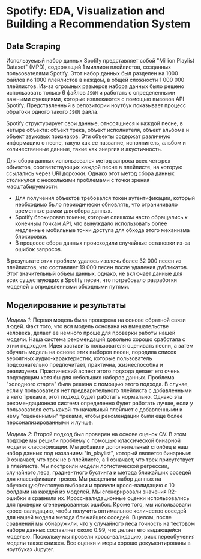 # Spotify: EDA, Visualization and Building a Recommendation System
## Data Scraping
Используемый набор данных Spotify представляет собой "Million Playlist Dataset" (MPD), содержащий 1 миллион плейлистов, созданных пользователями Spotify. Этот набор данных был разделен на 1000 файлов по 1000 плейлистов в каждом, в общей сложности 1 000 000 плейлистов. Из-за огромных размеров набора данных было решено использовать только 6 файлов `JSON` и работать с определенными важными функциями, которые извлекаются с помощью вызовов API Spotify. Представленный в репозитории ноутбук показывает процесс обратоки одного такого `JSON` файла.

Spotify структурирует свои данные, относящиеся к каждой песне, в четыре объекта: объект трека, объект исполнителя, объект альбома и объект звуковых признаков. Эти объекты содержат различную информацию о песне, такую как ее название, исполнитель, альбом и количественные данные, такие как энергия и акустичность.

Для сбора данных использовался метод запроса всех четырех объектов, соответствующих каждой песне в плейлисте, на которую ссылались через URI дорожки. Однако этот метод сбора данных столкнулся с несколькими проблемами с точки зрения масштабируемости:
- Для получения объектов требовался токен аутентификации, который необходимо было периодически обновлять, что ограничивало временные рамки для сбора данных.
- Spotify блокировал токены, которые слишком часто обращались к конечным точкам API, что вынуждало использовать более медленные мобильные точки доступа для обхода этого механизма блокировки.
- В процессе сбора данных происходили случайные остановки из-за ошибок запросов.

В результате этих проблем удалось извлечь более 32 000 песен из плейлистов, что составляет 19 000 песен после удаления дубликатов. Этот значительный объем данных, однако, не включает данные для всех существующих в Spotify песен, что потребовало разработки моделей с определенными обходными путями.

## Моделирование и результаты
*Модель 1*: Первая модель была проверена на основе обратной связи людей. Факт того, что вся модель основана на вмешательстве человека, делает ее немного проще для проверки работы нашей модели. Наша система рекомендаций довольно хорошо сработала с этим подходом. Идея заставить пользователя оценивать песни, а затем обучать модель на основе этих выборов песен, породила список вероятных аудио-характеристик, которые пользователь подсознательно предпочитает, практична, жизнеспособна и реализуема. Практический аспект этого подхода делает его очень подходящим хотя бы для небольших наборов данных. Проблема "холодного старта" была решена с помощью этого подхода. В случае, если у пользователя нет предварительного плейлиста с добавленными в него треками, этот подход будет работать нормально. Однако эта рекомендационная система определенно будет работать лучше, если у пользователя есть какой-то начальный плейлист с добавленными к нему "оцененными" треками, чтобы рекомендации были еще более персонализированными и лучше.

*Модель 2*: Второй подход был проверен на основе оценок CV. В этом подходе мы решили проблему с помощью классической бинарной модели классификации. Мы добавили дополнительный столбец в наш набор данных под названием "in_playlist", который является бинарным: 0 означает, что трек не в плейлисте, а 1 означает, что трек присутствует в плейлисте. Мы построили модели логистической регрессии, случайного леса, градиентного бустинга и метода ближайших соседей для классификации треков. Мы разделили набор данных на обучающую/тестовую выборки и провели кросс-валидацию с 10 фолдами на каждой из моделей. Мы сгенерировали значения R2-ошибки и сравнили их. Кросс-валидационные оценки использовались для проверки сгенерированных ошибок. Кроме того, мы использовали кросс-валидацию, чтобы получить оптимальное количество соседей для нашей модели метода ближайших соседей. В целом, после сравнений мы обнаружили, что у случайного леса точность на тестовом наборе данных составляет около 0.99, что делает его выдающейся моделью. Поскольку мы провели кросс-валидацию, риск переобучения модели также снижен. Все оценки и меры хорошо документированы в ноутбуках Jupyter.
